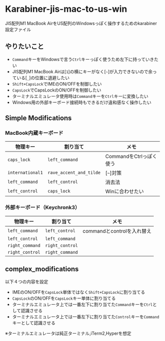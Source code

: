 # Karabiner-jis-mac-to-us-win

JIS配列M1 MacBook AirをUS配列のWindowsっぽく操作するためのkarabiner設定ファイル

## やりたいこと

- `Command`キーをWindowsで言う`Ctrl`キーっぽく使うため左下に持っていきたい
- JIS配列M1 MacBook Airは[`1`]の横にキーがなく[`~`]が入力できないので余っている[`_`]の位置に退避したい
- `Shift+CapsLock`でIMEのON/OFFを制御したい
- `CapsLock`でCapsLockのON/OFFを制御したい
- ターミナルエミュレータ使用時は`Command`キーを`Ctrl`キーに変換したい
- Windows用の外部キーボード接続時もできるだけ違和感なく操作したい

## Simple Modifications

### MacBook内蔵キーボード

| 物理キー         | 割り当て                | メモ                    |
| ---------------- | ----------------------- | ----------------------- |
| `caps_lock`      | `left_command`          | CommandをCtrlっぽく使う |
| `international1` | `rave_accent_and_tilde` | [`~`]対策               |
| `left_command`   | `left_control`          | 消去法                  |
| `left_control`   | `caps_lock`             | Winに合わせたい         |

### 外部キーボード（Keychronk3）

| 物理キー        | 割り当て        | メモ                       |
| --------------- | --------------- | -------------------------- |
| `left_command`  | `left_control`  | commandとcontrolを入れ替え |
| `left_control`  | `left_command`  |                            |
| `right_command` | `right_control` |                            |
| `right_control` | `right_command` |                            |

## complex_modifications

以下４つの内容を設定

- IMEのON/OFFを`CapsLock`単体ではなく`Shift+CapsLock`に割り当てる
- `CapsLock`のON/OFFを`CapsLock`キー単体に割り当てる
- ターミナルエミュレータ上では一番左下に割り当てた`Command`キーを`Ctrl`として認識させる
- ターミナルエミュレータ上では一番左下に割り当てた`Control`キーを`Command`キーとして認識させる

※ターミナルエミュレータは純正ターミナル,iTerm2,Hyperを想定
